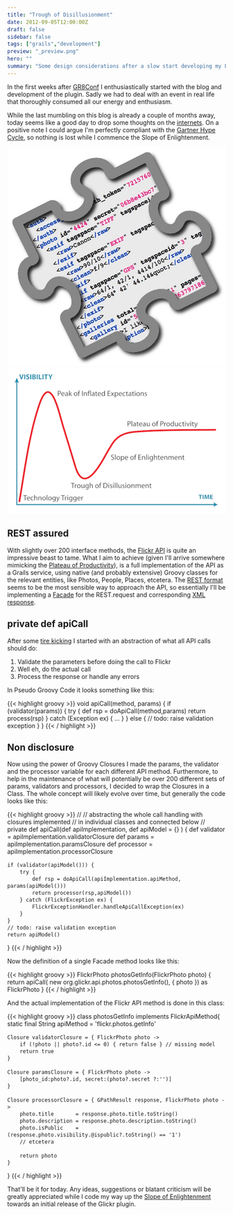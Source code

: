 ```yaml
---
title: "Trough of Disillusionment"
date: 2012-09-05T12:00:00Z
draft: false
sidebar: false
tags: ["grails","development"]
preview: "_preview.png"
hero: ""
summary: "Some design considerations after a slow start developing my Flickr API plugin for Grails"
---
```


In the first weeks after [GR8Conf](http://gr8conf.eu/) I enthusiastically started with the blog and development of the plugin. Sadly we had to deal with an event in real life that thoroughly consumed all our energy and enthusiasm.

While the last mumbling on this blog is already a couple of months away, today seems like a good day to drop some thoughts on the [internets](http://en.wikipedia.org/wiki/Internets). On a positive note I could argue I'm perfectly compliant with the [Gartner Hype Cycle](http://en.wikipedia.org/wiki/Hype_cycle), so nothing is lost while I commence the Slope of Enlightenment.

![The logo that I design for the API plugin](logo-glickr.jpg)
![Garner Hype Cycle describes the path to maturity of technology](gartner-hype-cycle.png)

## REST assured
With slightly over 200 interface methods, the [Flickr API](http://www.flickr.com/services/api/) is quite an impressive beast to tame. What I aim to achieve (given I'll arrive somewhere mimicking the [Plateau of Productivity](http://en.wikipedia.org/wiki/Hype_cycle)), is a full implementation of the API as a Grails service, using native (and probably extensive) Groovy classes for the relevant entities, like Photos, People, Places, etcetera. The [REST format](http://www.flickr.com/services/api/request.rest.html) seems to be the most sensible way to approach the API, so essentially I'll be implementing a [Facade](http://en.wikipedia.org/wiki/Design_Patterns_(book)) for the REST.request and corresponding [XML response](http://www.flickr.com/services/api/response.rest.html).

## private def apiCall
After some [tire kicking](http://www.urbandictionary.com/define.php?term=tire+kicker) I started with an abstraction of what all API calls should do:
1. Validate the parameters before doing the call to Flickr
2. Well eh, do the actual call
3. Process the response or handle any errors

In Pseudo Groovy Code it looks something like this:

{{< highlight groovy >}}
void apiCall(method, params) {
   if (validator(params)) {
      try {
         def rsp = doApiCall(method,params)
         return process(rsp)
      } catch (Exception ex) {
         ...
      }
   } else {
      // todo: raise validation exception
   }
}
{{< / highlight >}}

## Non disclosure
Now using the power of Groovy Closures I made the params, the validator and the processor variable for each different API method. Furthermore, to help in the maintenance of what will potentially be over 200 different sets of params, validators and processors, I decided to wrap the Closures in a Class. The whole concept will likely evolve over time, but generally the code looks like this:

{{< highlight groovy >}}
//
//  abstracting the whole call handling with closures implemented
//  in individual classes and connected below
//
private def apiCall(def apiImplementation, def apiModel = {} ) {
    def validator = apiImplementation.validatorClosure
    def params    = apiImplementation.paramsClosure
    def processor = apiImplementation.processorClosure

    if (validator(apiModel())) {
        try {
            def rsp = doApiCall(apiImplementation.apiMethod, params(apiModel()))
            return processor(rsp,apiModel())
        } catch (FlickrException ex) {
            FlickrExceptionHandler.handleApiCallException(ex)
        }
    }
    // todo: raise validation exception
    return apiModel()
}
{{< / highlight >}}

Now the definition of a single Facade method looks like this:

{{< highlight groovy >}}
FlickrPhoto photosGetInfo(FlickrPhoto photo) {
    return apiCall(
        new org.glickr.api.photos.photosGetInfo(),
        { photo }) as FlickrPhoto
}
{{< / highlight >}}

And the actual implementation of the Flickr API method is done in this class:

{{< highlight groovy >}}
class photosGetInfo implements FlickrApiMethod{
    static final String apiMethod = 'flickr.photos.getInfo'

    Closure validatorClosure = { FlickrPhoto photo ->
        if (!photo || photo?.id <= 0) { return false } // missing model
        return true
    }

    Closure paramsClosure = { FlickrPhoto photo ->
        [photo_id:photo?.id, secret:(photo?.secret ?:'')]
    }

    Closure processorClosure = { GPathResult response, FlickrPhoto photo ->
        photo.title       = response.photo.title.toString()
        photo.description = response.photo.description.toString()
        photo.isPublic    = (response.photo.visibility.@ispublic?.toString() == '1')
        // etcetera              
        
        return photo
    }
}
{{< / highlight >}}

That'll be it for today. Any ideas, suggestions or blatant criticism will be greatly appreciated while I code my way up the [Slope of Enlightenment](http://en.wikipedia.org/wiki/Hype_cycle) towards an initial release of the Glickr plugin.